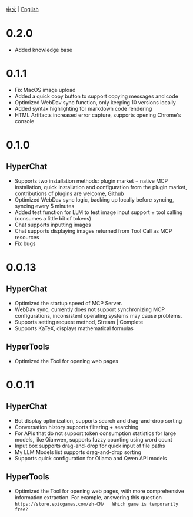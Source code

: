 [中文](ChangeLog.zh.md) | [English](ChangeLog.md)


# 0.2.0

* Added knowledge base

# 0.1.1

* Fix MacOS image upload
* Added a quick copy button to support copying messages and code
* Optimized WebDav sync function, only keeping 10 versions locally
* Added syntax highlighting for markdown code rendering
* HTML Artifacts increased error capture, supports opening Chrome's console

# 0.1.0

## HyperChat

* Supports two installation methods: plugin market + native MCP installation, quick installation and configuration from the plugin market, contributions of plugins are welcome, [Github](https://github.com/BigSweetPotatoStudio/HyperChatMCP)
* Optimized WebDav sync logic, backing up locally before syncing, syncing every 5 minutes
* Added test function for LLM to test image input support + tool calling (consumes a little bit of tokens)
* Chat supports inputting images
* Chat supports displaying images returned from Tool Call as MCP resources
* Fix bugs

# 0.0.13

## HyperChat

* Optimized the startup speed of MCP Server.
* WebDav sync, currently does not support synchronizing MCP configurations, inconsistent operating systems may cause problems.
* Supports setting request method, Stream | Complete
* Supports KaTeX, displays mathematical formulas

## HyperTools

* Optimized the Tool for opening web pages

# 0.0.11

## HyperChat

* Bot display optimization, supports search and drag-and-drop sorting
* Conversation history supports filtering + searching
* For APIs that do not support token consumption statistics for large models, like Qianwen, supports fuzzy counting using word count
* Input box supports drag-and-drop for quick input of file paths
* My LLM Models list supports drag-and-drop sorting
* Supports quick configuration for Ollama and Qwen API models

## HyperTools

* Optimized the Tool for opening web pages, with more comprehensive information extraction. For example, answering this question `https://store.epicgames.com/zh-CN/   Which game is temporarily free?`